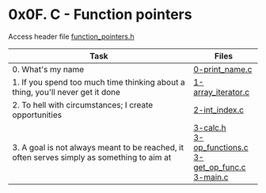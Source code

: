 # 0x0F. C - Function pointers

Access header file [function_pointers.h](./function_pointers.h)  

|Task|Files|
|----|-----|
|0. What's my name|[0-print_name.c](./0-print_name.c)|
|1. If you spend too much time thinking about a thing, you'll never get it done|[1-array_iterator.c](./1-array_iterator.c)|
|2. To hell with circumstances; I create opportunities|[2-int_index.c](./2-int_index.c)|
|3. A goal is not always meant to be reached, it often serves simply as something to aim at|[3-calc.h](./3-calc.h)<br>[3-op_functions.c](./3-op_functions.c)<br>[3-get_op_func.c](./3-get_op_func.c)<br>[3-main.c](./3-main.c)|

